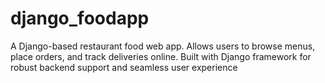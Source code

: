 # django_foodapp
 A Django-based restaurant food web app. Allows users to browse menus, place orders, and track deliveries online. Built with Django framework for robust backend support and seamless user experience
